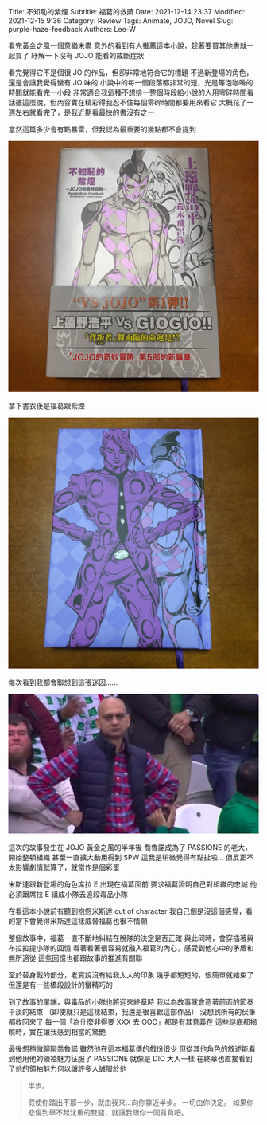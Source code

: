 Title: 不知恥的紫煙
Subtitle: 福葛的救贖
Date: 2021-12-14 23:37
Modified: 2021-12-15 9:36
Category: Review
Tags: Animate, JOJO, Novel
Slug: purple-haze-feedback
Authors: Lee-W

看完黃金之風一個意猶未盡
意外的看到有人推薦這本小說，趁著要買其他書就一起買了
紓解一下沒有 JOJO 能看的戒斷症狀

<!--more-->

看完覺得它不是個很 JO 的作品，但卻非常地符合它的標題
不過新登場的角色，還是會讓我覺得蠻有 JO 味的
小說中的每一個段落都非常的短，光是等泡咖啡的時間就能看完一小段
非常適合我這種不想排一整個時段給小說的人用零碎時間看
話雖這麼說，但內容實在精彩得我忍不住每個零碎時間都要用來看它
大概花了一週左右就看完了，是我近期看最快的書沒有之一

當然這篇多少會有點暴雷，但我認為最重要的幾點都不會提到

![purple-haze-feedback](/images/post-images/2021-purple-haze-feedback/purple-haze-feedback.jpeg)

拿下書衣後是福葛跟紫煙

![purple-haze-feedback-2](/images/post-images/2021-purple-haze-feedback/purple-haze-feedback-2.jpeg)

每次看到我都會聯想到這張迷因......

![meme](/images/post-images/2021-purple-haze-feedback/meme.jpg)

這次的故事發生在 JOJO 黃金之風的半年後
喬魯諾成為了 PASSIONE 的老大，開始整頓組織
甚至一直擴大動用得到 SPW
這我是稍微覺得有點扯啦...
但反正不太影響劇情就算了，就當作是個彩蛋

米斯達跟新登場的角色席拉 E 出現在福葛面前
要求福葛證明自己對組織的忠誠
他必須跟席拉 E 組成小隊去追殺毒品小隊

在看這本小說前有聽到抱怨米斯達 out of character
我自己倒是沒這個感覺，看的當下會覺得米斯達這樣威脅福葛也很不情願


整個故事中，福葛一直不斷地糾結在脫隊的決定是否正確
與此同時，會穿插著與布拉拉提小隊的回憶
看著看著很容易就融入福葛的內心，感受到他心中的矛盾和無所適從
這些回憶也都跟故事的推進有關聯

至於替身戰的部分，老實說沒有給我太大的印象
幾乎都短短的，很簡單就結束了
但還是有一些橋段設計的蠻精巧的

到了故事的尾端，與毒品的小隊也將迎來終章時
我以為故事就會造著前面的節奏平淡的結束
（即使就只是這樣結束，我還是很喜歡這部作品）
沒想到所有的伏筆都收回來了
每一個「為什麼非得要 XXX 去 OOO」都是有其意義在
這些謎底都揭曉時，實在讓我感到相當的驚艷

最後想稍微聊聊喬魯諾
雖然他在這本福葛傳的戲份很少
但從其他角色的敘述能看到他用他的領袖魅力征服了 PASSIONE
就像是 DIO 大人一樣
在終章也直接看到了他的領袖魅力何以讓許多人誠服於他

> 半步。
>
> 假使你踏出不那一步，就由我來...向你靠近半步。
> 一切由你決定。
> 如果你悲傷到舉不起沈重的雙腿，就讓我跟你一同背負吧。
